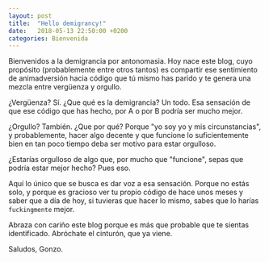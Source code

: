 ```yaml
---
layout: post
title:  "Hello demigrancy!"
date:   2018-05-13 22:50:00 +0200
categories: Bienvenida
---
```

Bienvenidos a la demigrancia por antonomasia. Hoy nace este blog, cuyo propósito (probablemente entre otros tantos) es compartir ese sentimiento de animadversión hacia código que tú mismo has parido y te genera una mezcla entre vergüenza y orgullo.

¿Vergüenza? Sí. ¿Que qué es la demigrancia? Un todo. Esa sensación de que ese código que has hecho, por A o por B podría ser mucho mejor.

¿Orgullo? También. ¿Que por qué? Porque "yo soy yo y mis circunstancias", y probablemente, hacer algo decente y que funcione lo suficientemente bien en tan poco tiempo deba ser motivo para estar orgulloso.

¿Estarías orgulloso de algo que, por mucho que "funcione", sepas que podría estar mejor hecho? Pues eso.

Aquí lo único que se busca es dar voz a esa sensación. Porque no estás solo, y porque es gracioso ver tu propio código de hace unos meses y saber que a día de hoy, si tuvieras que hacer lo mismo, sabes que lo harías `fuckingmente` mejor.

Abraza con cariño este blog porque es más que probable que te sientas identificado.
Abróchate el cinturón, que ya viene.


Saludos,
Gonzo.